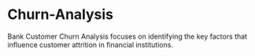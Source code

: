 # Churn-Analysis
Bank Customer Churn Analysis focuses on identifying the key factors that influence customer attrition in financial institutions.
